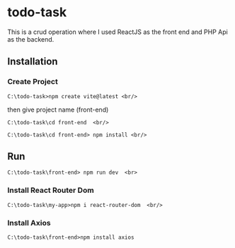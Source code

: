 # todo-task

This is a crud operation where I used ReactJS as the front end and PHP Api as the backend.

## Installation 

### Create Project 
```
C:\todo-task>npm create vite@latest <br/>
```
then give project name (front-end)  <br/>
```
C:\todo-task\cd front-end  <br/>
```
```
C:\todo-task\cd front-end> npm install <br/>
```
## Run
```
C:\todo-task\front-end> npm run dev  <br>
```
### Install React Router Dom  <br>
```
C:\todo-task\my-app>npm i react-router-dom  <br/>
```
### Install Axios <br>
```
C:\todo-task\front-end>npm install axios
```
